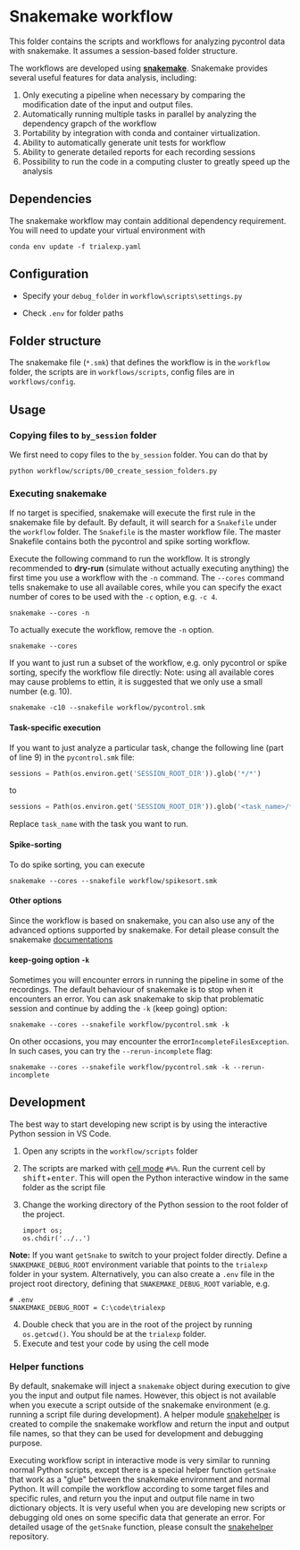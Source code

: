 # Snakemake workflow
This folder contains the scripts and workflows for analyzing pycontrol data with snakemake. It assumes a session-based folder structure.

The workflows are developed using [**snakemake**](https://snakemake.github.io/). Snakemake provides several useful features for data analysis, including:
1. Only executing a pipeline when necessary by comparing the modification date of the input and output files. 
2. Automatically running multiple tasks in parallel by analyzing the dependency grapch of the workflow
3. Portability by integration with conda and container virtualization.
4. Ability to automatically generate unit tests for workflow
5. Ability to generate detailed reports for each recording sessions
6. Possibility to run the code in a computing cluster to greatly speed up the analysis


## Dependencies
The snakemake workflow may contain additional dependency requirement. You will need to update your virtual environment with 

```
conda env update -f trialexp.yaml
```



## Configuration

- Specify your `debug_folder` in `workflow\scripts\settings.py`

- Check `.env` for folder paths

## Folder structure
The snakemake file (`*.smk`) that defines the workflow is in the `workflow` folder, the scripts are in `workflows/scripts`, config files are in `workflows/config`.

## Usage

### Copying files to `by_session` folder
We first need to copy files to the `by_session` folder. You can do that by

```
python workflow/scripts/00_create_session_folders.py
```



### Executing snakemake
If no target is specified, snakemake will execute the first rule in the snakemake file by default. By default, it will search for a `Snakefile` under the `workflow` folder. The `Snakefile` is the master workflow file. The master Snakefile contains both the pycontrol and spike sorting workflow.

Execute the following command to run the workflow. It is strongly recommended to **dry-run** (simulate without actually executing anything) the first time you use a workflow with the `-n` command. The `--cores` command tells snakemake to use all available cores, while you can specify the exact number of cores to be used with the `-c` option, e.g. `-c 4`.

```
snakemake --cores -n
```



To actually execute the workflow, remove the `-n` option.

```
snakemake --cores
```



If you want to just run a subset of the workflow, e.g. only pycontrol or spike sorting, specify the workflow file directly:
Note: using all available cores may cause problems to ettin, it is suggested that we only use a small number (e.g. 10). 

```
snakemake -c10 --snakefile workflow/pycontrol.smk
```



#### Task-specific execution

If you want to just analyze a particular task, change the following line (part of line 9) in the `pycontrol.smk` file:

```python
sessions = Path(os.environ.get('SESSION_ROOT_DIR')).glob('*/*')
```

to 

```python
sessions = Path(os.environ.get('SESSION_ROOT_DIR')).glob('<task_name>/*')
```

Replace `task_name` with the task you want to run.



#### Spike-sorting

To do spike sorting, you can execute

```
snakemake --cores --snakefile workflow/spikesort.smk
```



#### Other options

Since the workflow is based on snakemake, you can also use any of the advanced options supported by snakemake. For detail please consult the snakemake [documentations](https://snakemake.readthedocs.io/en/stable/executing/cli.html)

#### keep-going option `-k`

Sometimes you will encounter errors in running the pipeline in some of the recordings. The default behaviour of snakemake is to stop when it encounters an error. You can ask snakemake to skip that problematic session and continue by adding the `-k` (keep going) option:

```
snakemake --cores --snakefile workflow/pycontrol.smk -k
```



On other occasions, you may encounter the error`IncompleteFilesException`. In such cases,  you can try the `--rerun-incomplete` flag:

```
snakemake --cores --snakefile workflow/pycontrol.smk -k --rerun-incomplete
```



## Development
The best way to start developing new script is by using the interactive Python session in VS Code. 
1. Open any scripts in the `workflow/scripts` folder
2. The scripts are marked with [cell mode](https://code.visualstudio.com/docs/python/jupyter-support-py) `#%%`. Run the current cell by <kbd>shift</kbd>+<kbd>enter</kbd>. This will open the Python interactive window in the same folder as the script file
3. Change the working directory of the Python session to the root folder of the project.

    ```
    import os;
    os.chdir('../..')
    ```


**Note:** If you want `getSnake` to switch to your project folder directly. Define a `SNAKEMAKE_DEBUG_ROOT` environment variable that points to the `trialexp` folder in your system. Alternatively, you can also create a `.env` file in the project root directory, defining that `SNAKEMAKE_DEBUG_ROOT` variable, e.g.


```
# .env
SNAKEMAKE_DEBUG_ROOT = C:\code\trialexp
```

4. Double check that you are in the root of the project by running `os.getcwd()`. You should be at the `trialexp` folder.
5. Execute and test your code by using the cell mode 

### Helper functions
By default, snakemake will inject a `snakemake` object during execution to give you the input and output file names. However, this object is not available when you execute a script outside of the snakemake environment (e.g. running a script file during development). A helper module [snakehelper](https://github.com/teristam/snakehelper/tree/master) is created to compile the snakemake workflow and return the input and output file names, so that they can be used for development and debugging purpose.

Executing workflow script in interactive mode is very similar to running normal Python scripts, except there is a special helper function `getSnake` that work as a "glue" between the snakemake environment and normal Python. It will compile the workflow according to some target files and specific rules, and return you the input and output file name in two dictionary objects. It is very useful when you are developing new scripts or debugging old ones on some specific data that generate an error. For detailed usage of the `getSnake` function, please consult the  [snakehelper](https://github.com/teristam/snakehelper/tree/master) repository.
